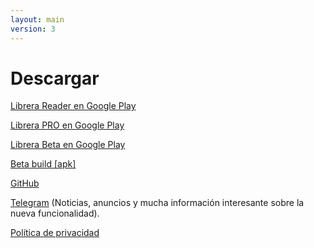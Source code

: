 ```yaml
---
layout: main
version: 3
---
```

# Descargar

[Librera Reader en Google Play](https://play.google.com/store/apps/details?id=com.foobnix.pdf.reader)

[Librera PRO en Google Play](https://play.google.com/store/apps/details?id=com.foobnix.pro.pdf.reader)

[Librera Beta en Google Play](https://play.google.com/apps/testing/com.foobnix.pdf.reader)


[Beta build [apk]](http://beta.librera.mobi)

[GitHub](https://github.com/foobnix/LibreraReader)

[Telegram](https://t.me/LibreraReader) (Noticias, anuncios y mucha información interesante sobre la nueva funcionalidad).


[Política de privacidad](/wiki/PrivacyPolicy/es)
